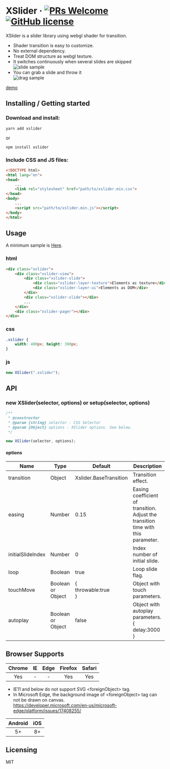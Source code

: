 # XSlider &middot; [![PRs Welcome](https://img.shields.io/badge/PRs-welcome-brightgreen.svg?style=flat-square)](http://makeapullrequest.com) [![GitHub license](https://img.shields.io/badge/license-MIT-blue.svg?style=flat-square)](https://github.com/your/your-project/blob/master/LICENSE)

XSlider is a slider library using webgl shader for transition.

- Shader transition is easy to customize.
- No external dependency.
- Treat DOM structure as webgl texture.
- It switches continuously when several slides are skipped  
![slide sample](https://raw.githubusercontent.com/wiki/112KA/xslider/images/xslider_slide.gif)
- You can grab a slide and throw it  
![drag sample](https://raw.githubusercontent.com/wiki/112KA/xslider/images/xslider_drag.gif)

[demo](https://112ka.github.io/xslider/demo/)

## Installing / Getting started

### Download and install:
```shell
yarn add xslider
```
or
```shell
npm install xslider
```

### Include CSS and JS files:
```html
<!DOCTYPE html>
<html lang="en">
<head>
    ...
    <link rel="stylesheet" href="path/to/xslider.min.css">
</head>
<body>
    ...
    <script src="path/to/xslider.min.js"></script>
</body>
</html>
```

## Usage
A minimum sample is [Here](https://112ka.github.io/xslider/samples/base/).

### html
```html
<div class="xslider">
    <div class="xslider-view">
        <div class="xslider-slide">
            <div class="xslider-layer-texture">Elements as texture</div>
            <div class="xslider-layer-ui">Elements as DOM</div>
        </div>
        <div class="xslider-slide"></div>
        ...
    </div>
    <div class="xslider-pager"></div>
</div>
```

### css
```css
.xslider {
    width: 400px; height: 300px;
}
```

### js
```js
new XSlider(".xslider");
```


## API
### new XSlider(selector, options) or setup(selector, options)

```js
/**
 * @constructor
 * @param {string} selector - CSS Selector
 * @param {Object} options - XSlider options. See below.
 */

new XSlider(selector, options);
```

#### options
| Name | Type | Default | Description |
| - | - | - | - |
| transition | Object | Xslider.BaseTransition | Transition effect. |
| easing | Number | 0.15 | Easing coefficient of transition. <br>Adjust the transition time with this parameter. |
| initialSlideIndex | Number | 0 | Index number of initial slide. |
| loop | Boolean | true | Loop slide flag. |
| touchMove | Boolean or Object | { <br>    throwable:true <br>} | Object with touch parameters.  |
| autoplay | Boolean or Object | false | Object with autoplay parameters.<br> { <br>delay:3000 <br> } |

## Browser Supports
| Chrome | IE | Edge | Firefox | Safari |
| :-: | :-: | :-: | :-: | :-: |
| Yes | - | - | Yes | Yes |
- IE11 and below do not support SVG &lt;foreignObject&gt; tag.
- In Microsoft Edge, the background image of &lt;foreignObject&gt; tag can not be drawn on canvas.<br>https://developer.microsoft.com/en-us/microsoft-edge/platform/issues/17408255/

| Android | iOS |
| :-: | :-: |
| 5+ | 8+ |

<!--
### Prerequisites
What is needed to set up the dev environment. For instance, global dependencies or any other tools. include download links.

### Setting up Dev

Here's a brief intro about what a developer must do in order to start developing
the project further:

```shell
git clone https://github.com/your/your-project.git
cd your-project/
packagemanager install
```

And state what happens step-by-step. If there is any virtual environment, local server or database feeder needed, explain here.

### Building

If your project needs some additional steps for the developer to build the
project after some code changes, state them here. for example:

```shell
./configure
make
make install
```

Here again you should state what actually happens when the code above gets
executed.

### Deploying / Publishing
give instructions on how to build and release a new version
In case there's some step you have to take that publishes this project to a
server, this is the right time to state it.

```shell
packagemanager deploy your-project -s server.com -u username -p password
```

And again you'd need to tell what the previous code actually does.

## Versioning

We can maybe use [SemVer](http://semver.org/) for versioning. For the versions available, see the [link to tags on this repository](/tags).


## Configuration

Here you should write what are all of the configurations a user can enter when
using the project.

## Tests

Describe and show how to run the tests with code examples.
Explain what these tests test and why.

```shell
Give an example
```

## Style guide

Explain your code style and show how to check it.

## Api Reference

If the api is external, link to api documentation. If not describe your api including authentication methods as well as explaining all the endpoints with their required parameters.


## Database

Explaining what database (and version) has been used. Provide download links.
Documents your database design and schemas, relations etc... 
-->

## Licensing

MIT